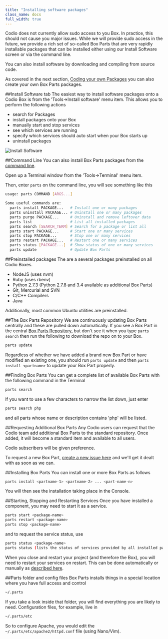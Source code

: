 ```yaml
---
title: "Installing software packages"
class_name: docs
full_width: true
---
```


Codio does not currently allow sudo access to you Box. In practice, this should not cause you major issues. While we will provide sudo access in the future, we provide a rich set of so-called Box Parts that are very rapidly installable packages that can be installed either using our Install Software screen or via the command line.

You can also install software by downloading and compiling from source code.

As covered in the next section, [Coding your own Packages](/docs/boxes/installsw/parts-coding) you can also create your own Box Parts packages.


##Install Software tab
The easiest way to install software packages onto a Codio Box is from the 'Tools->Install software' menu item. This allows you to perform the following actions

- search for Packages
- install packages onto your Box
- manually start and stop services
- see which services are running
- specify which services should auto start when your Box starts up
- uninstall packages

![Install Software](/img/docs/install-software.png)

##Command Line
You can also install Box Parts packages from the [command line](/docs/boxes/terminal/terminal).

Open up a Terminal window from the 'Tools->Terminal' menu item.

Then, enter `parts` on the command line, you will see something like this

```bash
usage: parts COMMAND [ARGS...]

Some useful commands are:
  parts install PACKAGE...   # Install one or many packages
  parts uninstall PACKAGE... # Uninstall one or many packages
  parts purge PACKAGE...     # Uninstall and remove leftover data
  parts list                 # List all installed packages
  parts search [SEARCH_TERM] # Search for a package or list all
  parts start PACKAGE...     # Start one or many services
  parts stop PACKAGE...      # Stop one or many services
  parts restart PACKAGE...   # Restart one or many services
  parts status [PACKAGE...]  # Show status of one or many services
  parts update               # Update Box Parts
```

##Preinstalled packages
The are a several packages preinstalled on all Codio Boxes.

- NodeJS (uses nvm)
- Ruby (uses rbenv)
- Python 2.7.3 (Python 2.7.8 and 3.4 available as additional Box Parts)
- Git, Mercurial and SVN
- C/C++ Compilers
- Java

Additionally, most common Ubuntu utilities are preinstalled.

##The Box Parts Repository
We are continuously updating Box Parts centrally and these are pulled down automatically. If you see a Box Part in the central [Box Parts Repository](https://github.com/codio/boxparts/tree/master/lib/autoparts/packages), but don't see it when you type `parts search` then run the following to download the repo on to your Box.

```bash
parts update
```

Regardless of whether we have added a brand new Box Part or have modified an existing one, you should run `parts update` and then `parts install <partname>` to update your Box Part properly.

##Finding Box Parts
You can get a complete list of available Box Parts with the following command in the Terminal

```bash
parts search
```

If you want to use a few characters to narrow the list down, just enter

```bash
parts search php
```

and all parts whose name or description contains 'php' will be listed.

##Requesting Additional Box Parts
Any Codio users can request that the Codio team add additional Box Parts to the standard repository. Once added, it will become a standard item and available to all users.

Codio subscribers will be given preference.

To request a new Box Part, [create a new issue here](https://github.com/codio/boxparts/issues?page=1&state=open) and we'll get it dealt with as soon as we can.

##Installing Box Parts
You can install one or more Box Parts as follows

```bash
parts install <partname-1> <partname-2> ... <part-name-n>
```

You will then see the installation taking place in the Console.

##Starting, Stopping and Restarting Services
Once you have installed a component, you may need to start it as a service.

```bash
parts start <package-name>
parts restart <package-name>
parts stop <package-name>
```

and to request the service status, use

```bash
parts status <package-name>
parts status (lists the status of services provided by all installed packages)
```

When you close and restart your project (and therefore the Box), you will need to restart your services on restart. This can be done automatically or manually as [described here](/docs/boxes/installsw/startup).

##Parts folder and config files
Box Parts installs things in a special location where you have full access and control

```bash
~/.parts
```

If you take a look inside that folder, you will find everything you are likely to need. Configuration files, for example, live in

```bash
~/.parts/etc
```

So to configure Apache, you would edit the `~/.parts/etc/apache2/httpd.conf` file (using Nano/Vim).
